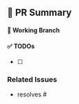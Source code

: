 ## 📝 PR Summary
<!-- PR 한줄 요약 -->

#### 🌲 Working Branch
<!-- 작업 브랜치 이름 -->

#### ✅ TODOs
<!-- PR 작업한 내용 -->
- [ ] 

### Related Issues
<!-- PR 연관 이슈 -->
* resolves #
